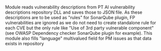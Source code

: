 Module reads vulnerability descriptions from PT AI vulnerability descriptions repository DLL and saves those to JSON file. As these descriptions are to be used as "rules" for SonarQube plugin, FP vulnerabilities are ignored as we do not need to create standalone rule for each CVE but the only rule like "Use of 3rd party vulnerable component" (see OWASP Dependency checker SonarQube plugin for example). This module also fills "language" multivalued field for PM issues as that data exists in repository